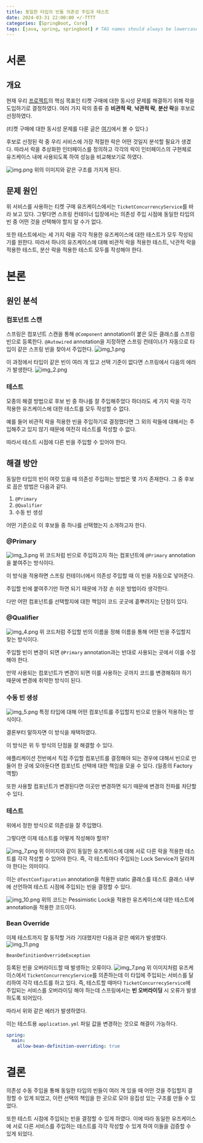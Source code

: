 ```yaml
---
title: 동일한 타입의 빈들 의존성 주입과 테스트
date: 2024-03-31 22:00:00 +/-TTTT
categories: [SpringBoot, Core]
tags: [java, spring, springboot] # TAG names should always be lowercase
---
```


# 서론

## 개요

현재 우리 [프로젝트](https://github.com/Tiketeer)의 핵심 목표인 티켓 구매에 대한 동시성 문제를 해결하기 위해 락을 도입하기로 결정하였다. 여러 가지 락의 종류 중 **비관적 락**, **낙관적 락**, **분산 락**을 후보로 
선정하였다.

(티켓 구매에 대한 동시성 문제를 다룬 글은 [여기](https://www.notion.so/27167ab086ac49b482e9e25a58dd3f79?pvs=21)에서 볼 수 있다.)

후보로 선정된 락 중 우리 서비스에 가장 적절한 락은 어떤 것일지 분석할 필요가 생겼다. 따라서 락을 추상화한 인터페이스를 정의하고 각각의 락이 인터페이스의 구현체로 유즈케이스 내에 사용되도록 하여 성능을 비교해보기로 하였다.

![img.png](../assets/images/2024-03-31/img.png)
위의 이미지와 같은 구조를 가지게 된다. 

## 문제 원인

위 서비스를 사용하는 티켓 구매 유즈케이스에서는 `TicketConcurrencyService`를 바라 보고 있다. 그렇다면 스프링 컨테이너 입장에서는 의존성 주입 시점에 동일한 타입의 빈 중 어떤 것을 선택해야 할지 알 수가 없다.

또한 테스트에서는 세 가지 락을 각각 적용한 유즈케이스에 대한 테스트가 모두 작성되기를 원한다. 따라서 하나의 유즈케이스에 대해 비관적 락을 적용한 테스트, 낙관적 락을 적용한 테스트, 분산 락을 적용한 테스트 모두를 작성해야 한다.

# 본론

## 원인 분석

### 컴포넌트 스캔

스프링은 컴포넌트 스캔을 통해 `@Component` annotation이 붙은 모든 클래스를 스프링 빈으로 등록한다. `@Autowired` annotation을 지정하면 스프링 컨테이너가 자동으로 타입이 같은 스프링 빈을 찾아서 주입한다.
![img_1.png](../assets/images/2024-03-31/img_1.png)

이 과정에서 타입이 같은 빈이 여러 개 있고 선택 기준이 없다면 스프링에서 다음의 에러가 발생한다. 
![img_2.png](../assets/images/2024-03-31/img_2.png)

### 테스트

모종의 해결 방법으로 후보 빈 중 하나를 잘 주입해주었다 하더라도 세 가지 락을 각각 적용한 유즈케이스에 대한 테스트를 모두 작성할 수 없다.

예를 들어 비관적 락을 적용한 빈을 주입하기로 결정했다면 그 외의 락들에 대해서는 주입해주고 있지 않기 때문에 여전히 테스트를 작성할 수 없다.

따라서 테스트 시점에 다른 빈을 주입할 수 있어야 한다.


## 해결 방안

동일한 타입의 빈이 여럿 있을 때 의존성 주입하는 방법은 몇 가지 존재한다. 그 중 후보로 꼽은 방법은 다음과 같다.

1. `@Primary`
2. `@Qualifier`
3. 수동 빈 생성

어떤 기준으로 이 후보들 중 하나를 선택했는지 소개하고자 한다.

### @Primary
![img_3.png](../assets/images/2024-03-31/img_3.png)
위 코드처럼 빈으로 주입하고자 하는 컴포넌트에 `@Primary` annotation을 붙여주는 방식이다.

이 방식을 적용하면 스프링 컨테이너에서 의존성 주입할 때 이 빈을 자동으로 넣어준다.

주입할 빈에 붙여주기만 하면 되기 때문에 가장 손 쉬운 방법이라 생각한다.

다만 어떤 컴포넌트를 선택할지에 대한 책임이 코드 곳곳에 흩뿌려지는 단점이 있다.

### @Qualifier
![img_4.png](../assets/images/2024-03-31/img_4.png)
위 코드처럼 주입할 빈의 이름을 정해 이름을 통해 어떤 빈을 주입할지 찾는 방식이다.

주입할 빈이 변경이 되면 `@Primary` annotation과는 반대로 사용되는 곳에서 이를 수정해야 한다.

만약 사용되는 컴포넌트가 변경이 되면 이를 사용하는 곳까지 코드를 변경해줘야 하기 때문에 변경에 취약한 방식이 된다.


### 수동 빈 생성
![img_5.png](../assets/images/2024-03-31/img_5.png)
특정 타입에 대해 어떤 컴포넌트를 주입할지 빈으로 만들어 적용하는 방식이다.

결론부터 말하자면 이 방식을 채택하였다.

이 방식은 위 두 방식의 단점을 잘 해결할 수 있다.

애플리케이션 전반에서 직접 주입할 컴포넌트를 결정해야 되는 경우에 대해서 빈으로 만들어 한 곳에 모아둔다면 컴포넌트 선택에 대한 책임을 모을 수 있다. (일종의 Factory 역할)

또한 사용할 컴포넌트가 변경된다면 이곳만 변경하면 되기 때문에 변경의 전파를 차단할 수 있다.

### 테스트

위에서 정한 방식으로 의존성을 잘 주입했다.

그렇다면 이제 테스트를 어떻게 작성해야 할까?

![img_7.png](../assets/images/2024-03-31/img_7.png)
위 이미지와 같이 동일한 유즈케이스에 대해 서로 다른 락을 적용한 테스트를 각각 작성할 수 있어야 한다. 즉, 각 테스트마다 주입되는 Lock Service가 달라져야 한다는 의미이다.

이는 `@TestConfiguration` annotation을 적용한 static 클래스를 테스트 클래스 내부에 선언하여 테스트 시점에 주입되는 빈을 결정할 수 있다.

![img_10.png](../assets/images/2024-03-31/img_10.png)
위의 코드는 Pessimistic Lock을 적용한 유즈케이스에 대한 테스트에 annotation을 적용한 코드이다.

### Bean Override

이제 테스트까지 잘 동작할 거라 기대했지만 다음과 같은 예외가 발생했다.
![img_11.png](../assets/images/2024-03-31/img_11.png)

`BeanDefinitionOverrideException`

등록된 빈을 오버라이드할 때 발생하는 오류이다.
![img_7.png](../assets/images/2024-03-31/img_7.png)
위 이미지처럼 유즈케이스에서 `TicketConcurrencyService`를 의존하는데 이 타입에 주입되는 서비스를 달리하여 각각 테스트를 하고 있다. 즉, 테스트할 때마다 `TicketConcurrecyService`에 주입되는 서비스를 오버라이딩 해야 하는데 스프링에서는 **빈 오버라이딩** 시 오류가 발생하도록 되어있다.

따라서 위와 같은 에러가 발생하였다.

이는 테스트용 `application.yml` 파일 값을 변경하는 것으로 해결이 가능하다.

```yaml
spring:
  main:
    allow-bean-definition-overriding: true
```

# 결론

의존성 수동 주입을 통해 동일한 타입의 빈들이 여러 개 있을 때 어떤 것을 주입할지 결정할 수 있게 되었고, 이런 선택의 책임을 한 곳으로 모아 응집성 있는 구조를 만들 수 있었다.

또한 테스트 시점에 주입되는 빈을 결정할 수 있게 하였다. 이에 따라 동일한 유즈케이스에 서로 다른 서비스를 주입하는 테스트를 각각 작성할 수 있게 하여 이들을 검증할 수 있게 되었다.
